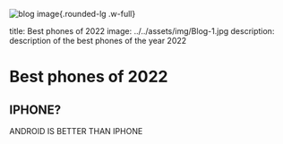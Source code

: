 
![blog image](../../assets/img/Blog-1.jpg){.rounded-lg .w-full}

title: Best phones of 2022
image: ../../assets/img/Blog-1.jpg
description: description of the best phones of the year 2022




# Best phones of 2022

## IPHONE?

ANDROID IS BETTER THAN IPHONE

